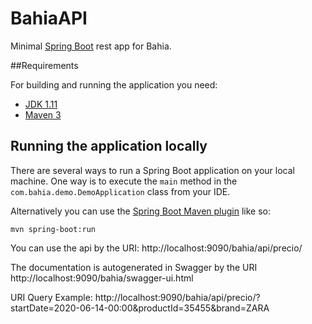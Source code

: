 # BahiaAPI

Minimal [Spring Boot](http://projects.spring.io/spring-boot/) rest app for Bahia.

##Requirements

For building and running the application you need:

- [JDK 1.11](https://www.oracle.com/java/technologies/javase-jdk11-downloads.html)
- [Maven 3](https://maven.apache.org)

## Running the application locally

There are several ways to run a Spring Boot application on your local machine. One way is to execute the `main` method in the `com.bahia.demo.DemoApplication` class from your IDE.

Alternatively you can use the [Spring Boot Maven plugin](https://docs.spring.io/spring-boot/docs/current/reference/html/build-tool-plugins-maven-plugin.html) like so:

```shell
mvn spring-boot:run
```

You can use the api by the URI: http://localhost:9090/bahia/api/precio/

The documentation is autogenerated in Swagger by the URI http://localhost:9090/bahia/swagger-ui.html

URI Query Example: http://localhost:9090/bahia/api/precio/?startDate=2020-06-14-00:00&productId=35455&brand=ZARA

